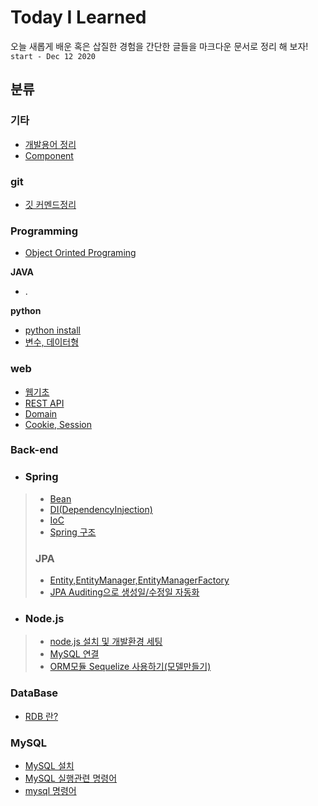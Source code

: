 # Today I Learned
오늘 새롭게 배운 혹은 삽질한 경험을 간단한 글들을 마크다운 문서로 정리 해 보자! ``start - Dec 12 2020``  
## 분류
### 기타
- [개발용어 정리](./ETC/dev-terminology.md)
- [Component](./ETC/component.md)
### git
- [깃 커멘드정리](./git/git-command.md)
### Programming
- [Object Orinted Programing](./Programming/OOP.md)

**JAVA**
- .

**python**
- [python install](./Programming/Python/how-to-install-python.md)
- [변수, 데이터형](./Programming/Python/ariables-and-data-type.md)

### web
- [웹기초](./web/web-foundation.md)
- [REST API](./web/RESTAPI.md)
- [Domain](./web/domain.md)
- [Cookie, Session](./web/cookie-and-session.md)
### **Back-end**
- ### **Spring** 
>- [Bean](./back-end/Spring/Bean.md)
>- [DI(DependencyInjection)](./back-end/Spring/DI(Dependency-Injection).md)
>- [IoC](./back-end/Spring/IOC(Inversion-Of-Control).md)
>- [Spring 구조](./back-end/Spring/DTO,DAO,Entity-class.md)  
> ### **JPA**
>- [Entity,EntityManager,EntityManagerFactory](./back-end/Spring/JPA/Entity,EntityManager,EntityManagerFactory)
>- [JPA Auditing으로 생성일/수정일 자동화](./back-end/Spring/JPA/Auditing)
- ### **Node.js**
>- [node.js 설치 및 개발환경 세팅](./back-end/NodeJS/how-to-install-nodeJs.md)
>- [MySQL 연결](./back-end/NodeJS/Connect-MySql.md)
>- [ORM모듈 Sequelize 사용하기(모델만들기)](./back-end/NodeJS/sequelize.md)
### DataBase
- [RDB 란?](./DataBase/relational-database.md)
### MySQL
- [MySQL 설치](./DataBase/MySQL/how-to-install-mysql.md)
- [MySQL 실행관련 명령어](./DataBase/MySQL/mysql-run-command.md)
- [mysql 명령어](./DataBase/MySQL/mysql-command.md)